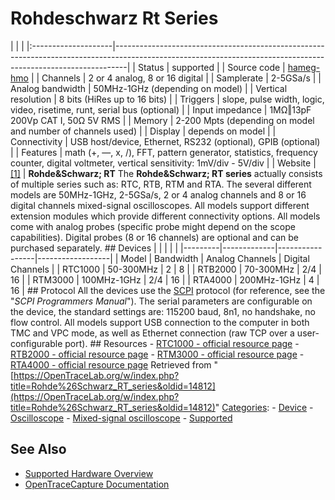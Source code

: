 # Rohdeschwarz Rt Series

| | | |:--------------------|---------------------------------------------------------------------------------------------------------------------------------------------------------------| | Status | supported | | Source code | [hameg-hmo](http://github.com/OpenTraceLab/?p=OpenTraceCapture.git;a=tree;f=src/hardware/hameg-hmo) | | Channels | 2 or 4 analog, 8 or 16 digital | | Samplerate | 2-5GSa/s | | Analog bandwidth | 50MHz-1GHz (depending on model) | | Vertical resolution | 8 bits (HiRes up to 16 bits) | | Triggers | slope, pulse width, logic, video, risetime, runt, serial bus (optional) | | Input impedance | 1MΩ‖13pF 200Vp CAT I, 50Ω 5V RMS | | Memory | 2-200 Mpts (depending on model and number of channels used) | | Display | depends on model | | Connectivity | USB host/device, Ethernet, RS232 (optional), GPIB (optional) | | Features | math (+, —, x, /), FFT, pattern generator, statistics, frequency counter, digital voltmeter, vertical sensitivity: 1mV/div - 5V/div | | Website | [[1]](https://www.rohde-schwarz.com/uk/products/test-and-measurement/oscilloscopes/overview_63663.html) | **Rohde&Schwarz; RT** The **Rohde&Schwarz; RT series** actually consists of multiple series such as: RTC, RTB, RTM and RTA. The several different models are 50MHz-1GHz, 2-5GSa/s, 2 or 4 analog channels and 8 or 16 digital channels mixed-signal oscilloscopes. All models support different extension modules which provide different connectivity options. All models come with analog probes (specific probe might depend on the scope capabilities). Digital probes (8 or 16 channels) are optional and can be purchased separately. ## Devices | | | | | |---------|-------------|-----------------|------------------| | Model | Bandwidth | Analog Channels | Digital Channels | | RTC1000 | 50-300MHz | 2 | 8 | | RTB2000 | 70-300MHz | 2/4 | 16 | | RTM3000 | 100MHz-1GHz | 2/4 | 16 | | RTA4000 | 200MHz-1GHz | 4 | 16 | ## Protocol All the devices use the [SCPI](IEEE-488.html "IEEE-488") protocol (for reference, see the "*SCPI Programmers Manual*"). The serial parameters are configurable on the device, the standard settings are: 115200 baud, 8n1, no handshake, no flow control. All models support USB connection to the computer in both TMC and VPC mode, as well as Ethernet connection (raw TCP over a user-configurable port). ## Resources \- [RTC1000 - official resource page](https://www.rohde-schwarz.com/uk/product/rtc1000-productstartpage_63493-515585.html) \- [RTB2000 - official resource page](https://www.rohde-schwarz.com/uk/product/rtb2000-productstartpage_63493-266306.html) \- [RTM3000 - official resource page](https://www.rohde-schwarz.com/uk/product/rtm3000-productstartpage_63493-427459.html) \- [RTA4000 - official resource page](https://www.rohde-schwarz.com/uk/product/rta4000-productstartpage_63493-458432.html)
Retrieved from "[https://OpenTraceLab.org/w/index.php?title=Rohde%26Schwarz_RT_series&oldid=14812](https://OpenTraceLab.org/w/index.php?title=Rohde%26Schwarz_RT_series&oldid=14812)" 
[Categories](specialcategories-specialcategories.md): \- [Device](./Category:Device.html "Category:Device") \- [Oscilloscope](./Category:Oscilloscope.html "Category:Oscilloscope") \- [Mixed-signal oscilloscope](./Category:Mixed-signal_oscilloscope.html "Category:Mixed-signal oscilloscope") \- [Supported](./Category:Supported.html "Category:Supported")

## See Also
- [Supported Hardware Overview](../supported-hardware.md)
- [OpenTraceCapture Documentation](../../opentracecapture/overview.md)
